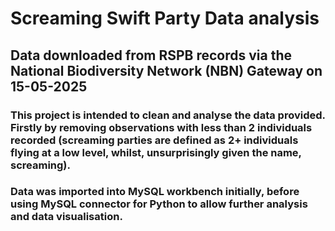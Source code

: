 # Screaming Swift Party Data analysis

## Data downloaded from RSPB records via the National Biodiversity Network (NBN) Gateway on 15-05-2025

### This project is intended to clean and analyse the data provided. Firstly by removing observations with less than 2 individuals recorded (screaming parties are defined as 2+ individuals flying at a low level, whilst, unsurprisingly given the name, screaming).

### Data was imported into MySQL workbench initially, before using MySQL connector for Python to allow further analysis and data visualisation.